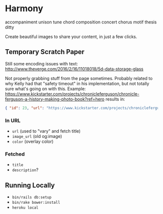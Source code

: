 # Harmony

accompaniment
unison
tune
chord
composition
concert
chorus
motif
thesis
ditty


Create beautiful images to share your content, in just a few clicks.


## Temporary Scratch Paper

Still some encoding issues with text: http://www.theverge.com/2016/2/16/11018018/5d-data-storage-glass

Not properly grabbing stuff from the page sometimes. Probably related to why Kelly had that "safety timeout" in his implementation, but not totally sure what's going on with this. Example: https://www.kickstarter.com/projects/chronicleferguson/chronicle-ferguson-a-history-making-photo-book?ref=hero results in:

``` json
{ "id": 23, "url": "https://www.kickstarter.com/projects/chronicleferguson/chronicle-ferguson-a-history-making-photo-book?ref=hero", "title": null, "description": null, "accentColor": "000000", "fetchedAt": "2016-02-17T11:20:30.880Z", "ogImageURL": null }
```

### In URL

* `url` (used to "vary" and fetch title)
* `image_url` (old og:image)
* `color` (overlay color)

### Fetched

* `title`
* `description`?


## Running Locally

* `bin/rails db:setup`
* `bin/rake bower:install`
* `heroku local`
